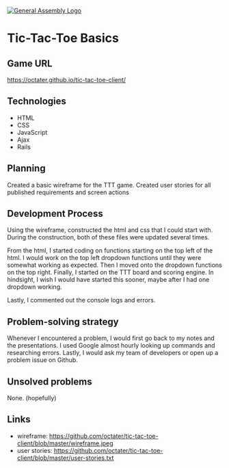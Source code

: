 [![General Assembly Logo](https://camo.githubusercontent.com/1a91b05b8f4d44b5bbfb83abac2b0996d8e26c92/687474703a2f2f692e696d6775722e636f6d2f6b6538555354712e706e67)](https://generalassemb.ly/education/web-development-immersive)

# Tic-Tac-Toe Basics

## Game URL

https://octater.github.io/tic-tac-toe-client/

## Technologies

-   HTML
-   CSS
-   JavaScript
-   Ajax
-   Rails

## Planning

Created a basic wireframe for the TTT game.  Created user stories for all
published requirements and screen actions

## Development Process

Using the wireframe, constructed the html and css that I could start with.
During the construction, both of these files were updated several times.

From the html, I started coding on functions starting on the top left of the
html.  I would work on the top left dropdown functions until they were somewhat
working as expected.  Then I moved onto the dropdown functions on the top
right.  Finally, I started on the TTT board and scoring engine.  In hindsight,
I wish I would have started this sooner, maybe after I had one dropdown working.

Lastly, I commented out the console logs and errors.

## Problem-solving strategy

Whenever I encountered a problem, I would first go back to my notes and the
presentations.  I used Google almost hourly looking up commands and researching
errors.  Lastly, I would ask my team of developers or open up a problem issue
on Github.

## Unsolved problems

None. (hopefully)

## Links
-   wireframe: https://github.com/octater/tic-tac-toe-client/blob/master/wireframe.jpeg
-   user stories: https://github.com/octater/tic-tac-toe-client/blob/master/user-stories.txt
